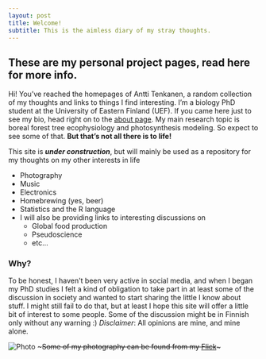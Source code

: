 ```yaml
---
layout: post
title: Welcome!
subtitle: This is the aimless diary of my stray thoughts.
---
```


These are my personal project pages, read here for more info.                                                 
------
Hi! You’ve reached the homepages of Antti Tenkanen, a random collection of my thoughts and links to things I find interesting. I’m a biology PhD student at the University of Eastern Finland (UEF). If you came here just to see my bio, head right on to the [about page](http://anttitenkanen.github.io/aboutme/). My main research topic is boreal forest tree ecophysiology and photosynthesis modeling. So expect to see some of that. **But that’s not all there is to life!**

This site is ***under construction***, but will mainly be used as a repository for my thoughts on my other interests in life

- Photography
- Music
- Electronics
- Homebrewing (yes, beer)
- Statistics and the R language
- I will also be providing links to interesting discussions on
   - Global food production
   - Pseudoscience
   - etc...

### Why?

To be honest, I haven't been very active in social media, and when I began my PhD studies I felt a kind of obligation to take part in at least some of the discussion in society and wanted to start sharing the little I know about stuff. I might still fail to do that, but at least I hope this site will offer a little bit of interest to some people. Some of the discussion might be in Finnish only without any warning :)
_Disclaimer_: All opinions are mine, and mine alone.

![Photo](https://farm6.staticflickr.com/5450/9491168124_5f771846e4_k.jpg)
                ~~~Some of my photography can be found from my [Flick](https://www.flickr.com/photos/gambina)~~~
